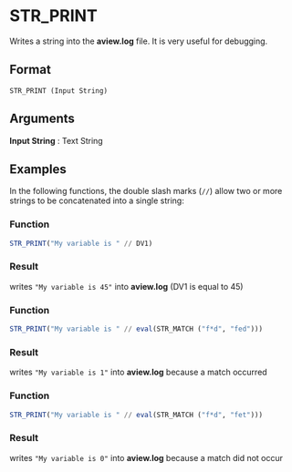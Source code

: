 # STR_PRINT
Writes a string into the **aview.log** file. It is very useful for debugging.

## Format
```
STR_PRINT (Input String)
```

## Arguments
 
**Input String**
: Text String

## Examples
In the following functions, the double slash marks (`//`) allow two or more strings to be concatenated into a single string:
 
### Function
```julia
STR_PRINT("My variable is " // DV1)
```

### Result
writes `"My variable is 45"` into **aview.log** (DV1 is equal to 45)

### Function
```julia
STR_PRINT("My variable is " // eval(STR_MATCH ("f*d", "fed")))
```

### Result
writes `"My variable is 1"` into **aview.log** because a match occurred

### Function
```julia
STR_PRINT("My variable is " // eval(STR_MATCH ("f*d", "fet")))
```

### Result
writes `"My variable is 0"` into **aview.log** because a match did not occur
